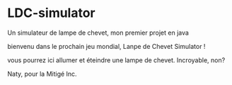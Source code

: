 # LDC-simulator
Un simulateur de lampe de chevet, mon premier projet en java

bienvenu dans le prochain jeu mondial, Lanpe de Chevet Simulator !

vous pourrez ici allumer et éteindre une lampe de chevet.
Incroyable, non?

Naty, pour la Mitigé Inc.
